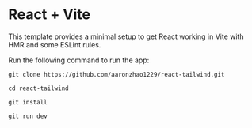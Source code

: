 # React + Vite

This template provides a minimal setup to get React working in Vite with HMR and some ESLint rules.

Run the following command to run the app:

`git clone https://github.com/aaronzhao1229/react-tailwind.git`

`cd react-tailwind`

`git install`

`git run dev`